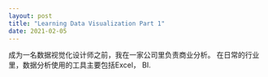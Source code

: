 ```yaml
---
layout: post
title: "Learning Data Visualization Part 1"
date: 2021-02-05
---
```


成为一名数据视觉化设计师之前，我在一家公司里负责商业分析。 在日常的行业里，数据分析使用的工具主要包括Excel， BI.
